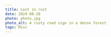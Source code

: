 ```yaml
---
title: Lost in rust
date: 2024-08-28
photo: photo.jpg
photo_alt: A rusty road sign in a dense forest
tags: Misc
---
```

